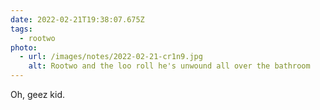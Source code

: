 ```yaml
---
date: 2022-02-21T19:38:07.675Z
tags:
  - rootwo
photo:
  - url: /images/notes/2022-02-21-cr1n9.jpg
    alt: Rootwo and the loo roll he's unwound all over the bathroom
---
```

Oh, geez kid. 

